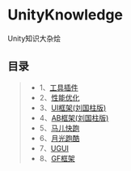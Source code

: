 # UnityKnowledge
Unity知识大杂烩

目录
----
>* 1、[工具插件](https://blog.csdn.net/liu537192/article/details/45693529)
>* 2、[性能优化](https://blog.csdn.net/liu537192/article/details/45693529)
>* 3、[UI框架(刘国柱版)](https://blog.csdn.net/liu537192/article/details/45693529)
>* 4、[AB框架(刘国柱版)](https://blog.csdn.net/liu537192/article/details/45693529)
>* 5、[马儿快跑](https://github.com/tchua1993/UnityKnowledge/tree/master/HorseRun)
>* 6、[月光跑酷](https://blog.csdn.net/liu537192/article/details/45693529)
>* 7、[UGUI](https://github.com/tchua1993/UnityKnowledge/tree/master/UGUI)
>* 8、[GF框架](https://blog.csdn.net/liu537192/article/details/45693529)
